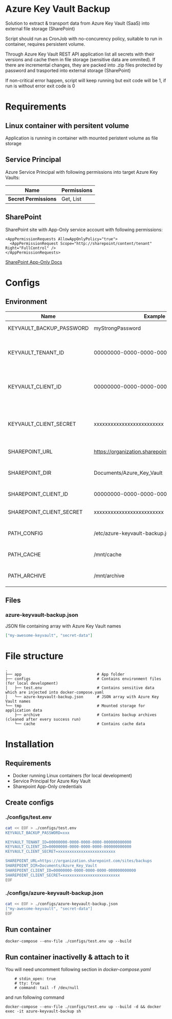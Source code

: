 # Azure Key Vault Backup

Solution to extract & transport data from Azure Key Vault (SaaS)
into external file storage (SharePoint)

Script should run as CronJob with no-concurency policy,
suitable to run in container, requires persistent volume.

Through Azure Key Vault REST API application list all secrets with their versions and cache them in file storage (sensitive data are ommited).
If there are incremental changes, they are packed into .zip files protected by password and trasported into external storage (SharePoint)

If non-critical error happen, script will keep running but exit code will be 1,
if run is without error exit code is 0

# Requirements

## Linux container with persitent volume

Application is running in container with mounted peristent volume as file storage

## Service Principal

Azure Service Principal with following permissions into target Azure Key Vaults:

| Name                      | Permissions |
| ------------------------- | ----------- |
| <b>Secret Permissions</b> | Get, List   |

## SharePoint

SharePoint site with App-Only service account with following permissions:

```
<AppPermissionRequests AllowAppOnlyPolicy="true">
  <AppPermissionRequest Scope="http://sharepoint/content/tenant" Right="FullControl" />
</AppPermissionRequests>
```

[SharePoint App-Only Docs](https://docs.microsoft.com/en-us/sharepoint/dev/solution-guidance/security-apponly-azureacs)

# Configs

## Environment

| Name                     | Example                                           | Description                                       |
| ------------------------ | ------------------------------------------------- | ------------------------------------------------- |
| KEYVAULT_BACKUP_PASSWORD | myStrongPassword                                  | ZIP password                                      |
| KEYVAULT_TENANT_ID       | 00000000-0000-0000-0000-000000000000              | (Azure Key Vault) Service Principal Tenant ID     |
| KEYVAULT_CLIENT_ID       | 00000000-0000-0000-0000-000000000000              | (Azure Key Vault) Service Principal Client ID     |
| KEYVAULT_CLIENT_SECRET   | xxxxxxxxxxxxxxxxxxxxxxxxx                         | (Azure Key Vault) Service Principal Client Secret |
| SHAREPOINT_URL           | https://organization.sharepoint.com/sites/backups | SharePoint URL                                    |
| SHAREPOINT_DIR           | Documents/Azure_Key_Vault                         | SharePoint upload directory path                  |
| SHAREPOINT_CLIENT_ID     | 00000000-0000-0000-0000-000000000000              | SharePoint Client ID                              |
| SHAREPOINT_CLIENT_SECRET | xxxxxxxxxxxxxxxxxxxxxxxxx                         | SharePoint Client Secret                          |
| PATH_CONFIG              | /etc/azure-keyvault-backup.json                   | Path where configs can be found                   |
| PATH_CACHE               | /mnt/cache                                        | Path where cache will be made                     |
| PATH_ARCHIVE             | /mnt/archive                                      | Path where archive will be made                   |

## Files

### azure-keyvault-backup.json

JSON file containing array with Azure Key Vault names

```json
["my-awesome-keyvault", "secret-data"]
```

# File structure

```
.
├── app                                 # App folder
├── configs                             # Contains environment files (for local development)
│   ├── test.env                        # Contains sensitive data which are injected into docker-compose.yaml
│   └── azure-keyvault-backup.json      # JSON array with Azure Key Vault names
└── tmp                                 # Mounted storage for application data
    ├── archive                         # Contains backup archives (cleaned after every success run)
    └── cache                           # Contains cache data
```

# Installation

## Requirements

- Docker running Linux containers (for local development)
- Service Principal for Azure Key Vault
- Sharepoint App-Only credentials

## Create configs

### ./configs/test.env

```bash
cat << EOF > ./configs/test.env
KEYVAULT_BACKUP_PASSWORD=xxx

KEYVAULT_TENANT_ID=00000000-0000-0000-0000-000000000000
KEYVAULT_CLIENT_ID=00000000-0000-0000-0000-000000000000
KEYVAULT_CLIENT_SECRET=xxxxxxxxxxxxxxxxxxxxxxxxx

SHAREPOINT_URL=https://organization.sharepoint.com/sites/backups
SHAREPOINT_DIR=Documents/Azure_Key_Vault
SHAREPOINT_CLIENT_ID=00000000-0000-0000-0000-000000000000
SHAREPOINT_CLIENT_SECRET=xxxxxxxxxxxxxxxxxxxxxxxxx
EOF
```

### ./configs/azure-keyvault-backup.json

```bash
cat << EOF > ./configs/azure-keyvault-backup.json
["my-awesome-keyvault", "secret-data"]
EOF
```

## Run container

```
docker-compose --env-file ./configs/test.env up --build
```

## Run container inactivelly & attach to it

You will need uncomment following section in <i>docker-compose.yaml</i>

```
    # stdin_open: true
    # tty: true
    # command: tail -f /dev/null
```

and run following command

```
docker-compose --env-file ./configs/test.env up --build -d && docker exec -it azure-keyvault-backup sh
```
